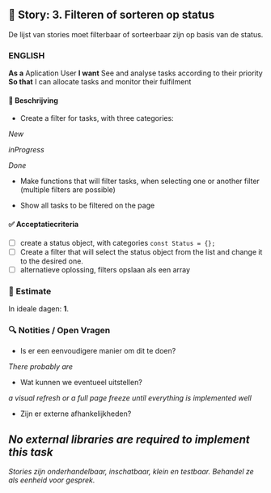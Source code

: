## 🧩 Story: 3. Filteren of sorteren op status
   De lijst van stories moet filterbaar of sorteerbaar zijn op basis van de status.
   
### ENGLISH

**As a** Aplication User
**I want** See and analyse tasks according to their priority
**So that** I can allocate tasks and monitor their fulfilment

#### 📝 Beschrijving

- Create a filter for tasks, with three categories:

*New*

*inProgress*

*Done*

- Make functions that will filter tasks, when selecting one or another filter (multiple filters are possible)

- Show all tasks to be filtered on the page

#### ✅ Acceptatiecriteria

* [ ] create a status object, with categories `const Status = {};`
* [ ] Create a filter that will select the status object from the list and change it to the desired one. 
* [ ] alternatieve oplossing, filters opslaan als een array

### 🧮 Estimate
In ideale dagen: **1**.

### 🔍 Notities / Open Vragen

* Is er een eenvoudigere manier om dit te doen?

*There probably are*

* Wat kunnen we eventueel uitstellen?

*a visual refresh or a full page freeze until everything is implemented well* 

* Zijn er externe afhankelijkheden?

*No external libraries are required to implement this task*
---

*Stories zijn onderhandelbaar, inschatbaar, klein en testbaar. Behandel ze als eenheid voor gesprek.*
